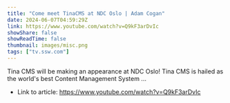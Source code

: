 ```yaml
---
title: "Come meet TinaCMS at NDC Oslo | Adam Cogan"
date: 2024-06-07T04:59:29Z
link: https://www.youtube.com/watch?v=Q9kF3arDvIc
showShare: false
showReadTime: false
thumbnail: images/misc.png
tags: ["tv.ssw.com"]
---
```

Tina CMS will be making an appearance at NDC Oslo! Tina CMS is hailed as the world's best Content Management System ...

- Link to article: https://www.youtube.com/watch?v=Q9kF3arDvIc
